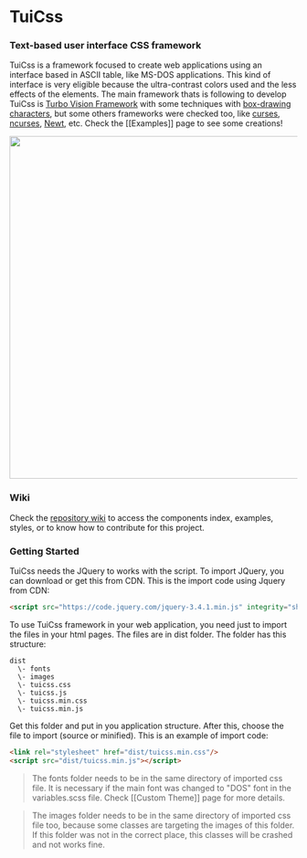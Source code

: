 # TuiCss
### Text-based user interface CSS framework

TuiCss is a framework focused to create web applications using an interface based in ASCII table, like MS-DOS applications. This kind of interface is very eligible because the ultra-contrast colors used and the less effects of the elements. The main framework thats is following to develop TuiCss is <a href="https://en.wikipedia.org/wiki/Turbo_Vision">Turbo Vision Framework</a> with some techniques with [box-drawing characters](https://en.wikipedia.org/wiki/Box-drawing_character), but some others frameworks were checked too, like [curses](https://en.wikipedia.org/wiki/Curses_(programming_library)), [ncurses](https://en.wikipedia.org/wiki/Ncurses), [Newt](https://en.wikipedia.org/wiki/Newt_(programming_library)), etc. Check the [[Examples]] page to see some creations!

<img src="https://i.ibb.co/zhJMy1h/Tui-Css-home.png" width="600">

### Wiki
Check the [repository wiki](https://github.com/vinibiavatti1/TuiCss/wiki) to access the components index, examples, styles, or to know how to contribute for this project.

### Getting Started
TuiCss needs the JQuery to works with the script. To import JQuery, you can download or get this from CDN. This is the import code using Jquery from CDN:

```html
<script src="https://code.jquery.com/jquery-3.4.1.min.js" integrity="sha256-CSXorXvZcTkaix6Yvo6HppcZGetbYMGWSFlBw8HfCJo=" crossorigin="anonymous"></script>
```

To use TuiCss framework in your web application, you need just to import the files in your html pages. The files are in dist folder. The folder has this structure:

```
dist  
  \- fonts
  \- images
  \- tuicss.css  
  \- tuicss.js  
  \- tuicss.min.css  
  \- tuicss.min.js  
```

Get this folder and put in you application structure. After this, choose the file to import (source or minified). This is an example of import code:

```html
<link rel="stylesheet" href="dist/tuicss.min.css"/>
<script src="dist/tuicss.min.js"></script>
```

> The fonts folder needs to be in the same directory of imported css file. It is necessary if the main font was changed to "DOS" font in the variables.scss file. Check [[Custom Theme]] page for more details.

> The images folder needs to be in the same directory of imported css file too, because some classes are targeting the images of this folder. If this folder was not in the correct place, this classes will be crashed and not works fine. 
